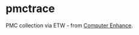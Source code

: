 # pmctrace
PMC collection via ETW - from [Computer Enhance](https://www.computerenhance.com/p/table-of-contents).

